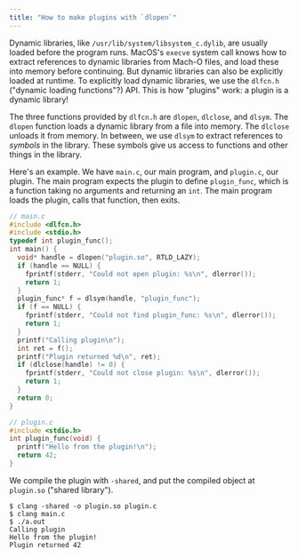 ```yaml
---
title: "How to make plugins with `dlopen`"
---
```


Dynamic libraries, like `/usr/lib/system/libsystem_c.dylib`, are usually loaded before the program runs.
MacOS's `execve` system call knows how to extract references to dynamic libraries from Mach-O files,
and load these into memory before continuing.
But dynamic libraries can also be explicitly loaded at runtime.
To explicitly load dynamic libraries, we use the `dlfcn.h` ("dynamic loading functions"?) API.
This is how "plugins" work: a plugin is a dynamic library!

The three functions provided by `dlfcn.h` are `dlopen`, `dlclose`, and `dlsym`.
The `dlopen` function loads a dynamic library from a file into memory.
The `dlclose` unloads it from memory.
In between, we use `dlsym` to extract references to _symbols_ in the library.
These symbols give us access to functions and other things in the library.

Here's an example. We have `main.c`, our main program, and `plugin.c`, our plugin. The main program expects the plugin to define `plugin_func`, which is a function taking no arguments and returning an `int`. The main program loads the plugin, calls that function, then exits.

```c
// main.c
#include <dlfcn.h>
#include <stdio.h>
typedef int plugin_func();
int main() {
  void* handle = dlopen("plugin.so", RTLD_LAZY);
  if (handle == NULL) {
    fprintf(stderr, "Could not open plugin: %s\n", dlerror());
    return 1;
  }
  plugin_func* f = dlsym(handle, "plugin_func");
  if (f == NULL) {
    fprintf(stderr, "Could not find plugin_func: %s\n", dlerror());
    return 1;
  }
  printf("Calling plugin\n");
  int ret = f();
  printf("Plugin returned %d\n", ret);
  if (dlclose(handle) != 0) {
    fprintf(stderr, "Could not close plugin: %s\n", dlerror());
    return 1;
  }
  return 0;
}
```

```c
// plugin.c
#include <stdio.h>
int plugin_func(void) {
  printf("Hello from the plugin!\n");
  return 42;
}
```

We compile the plugin with `-shared`, and put the compiled object at `plugin.so` ("shared library").

```
$ clang -shared -o plugin.so plugin.c
$ clang main.c
$ ./a.out
Calling plugin
Hello from the plugin!
Plugin returned 42
```
